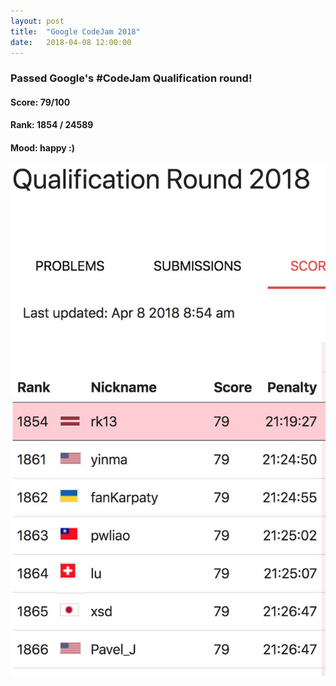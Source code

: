 ```yaml
---
layout: post
title:  "Google CodeJam 2018"
date:   2018-04-08 12:00:00
---
```


### Passed Google's #CodeJam Qualification round! 

#### Score: 79/100

#### Rank: 1854 / 24589 

#### Mood: happy :)

![](/resources/2018-04-08-codejam-1.jpg)

